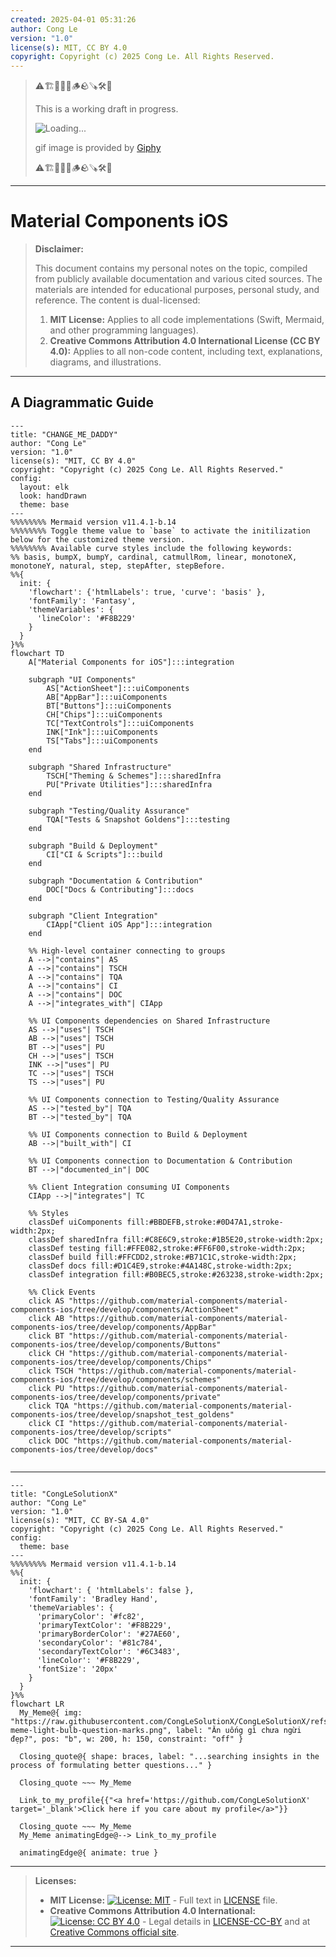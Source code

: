 ```yaml
---
created: 2025-04-01 05:31:26
author: Cong Le
version: "1.0"
license(s): MIT, CC BY 4.0
copyright: Copyright (c) 2025 Cong Le. All Rights Reserved.
---
```


> ⚠️🏗️🚧🦺🧱🪵🪨🪚🛠️👷
> 
> This is a working draft in progress.
> 
> ![Loading...](https://media4.giphy.com/media/v1.Y2lkPTc5MGI3NjExNzdiNzlocGJyNDJkdXgzbzd2NWFjd2U3a3lwNGF5eHljb21tcnhjNSZlcD12MV9pbnRlcm5hbF9naWZfYnlfaWQmY3Q9Zw/l0MYrrom5dJyVjYn6/giphy.gif)
> 
> gif image is provided by [Giphy](https://giphy.com)
> 
> ⚠️🏗️🚧🦺🧱🪵🪨🪚🛠️👷

----


# Material Components iOS
> **Disclaimer:**
>
> This document contains my personal notes on the topic,
> compiled from publicly available documentation and various cited sources.
> The materials are intended for educational purposes, personal study, and reference.
> The content is dual-licensed:
> 1. **MIT License:** Applies to all code implementations (Swift, Mermaid, and other programming languages).
> 2. **Creative Commons Attribution 4.0 International License (CC BY 4.0):** Applies to all non-code content, including text, explanations, diagrams, and illustrations.
---


## A Diagrammatic Guide 

```mermaid
---
title: "CHANGE_ME_DADDY"
author: "Cong Le"
version: "1.0"
license(s): "MIT, CC BY 4.0"
copyright: "Copyright (c) 2025 Cong Le. All Rights Reserved."
config:
  layout: elk
  look: handDrawn
  theme: base
---
%%%%%%%% Mermaid version v11.4.1-b.14
%%%%%%%% Toggle theme value to `base` to activate the initilization below for the customized theme version.
%%%%%%%% Available curve styles include the following keywords:
%% basis, bumpX, bumpY, cardinal, catmullRom, linear, monotoneX, monotoneY, natural, step, stepAfter, stepBefore.
%%{
  init: {
    'flowchart': {'htmlLabels': true, 'curve': 'basis' },
    'fontFamily': 'Fantasy',
    'themeVariables': {
      'lineColor': '#F8B229'
    }
  }
}%%
flowchart TD
    A["Material Components for iOS"]:::integration

    subgraph "UI Components"
        AS["ActionSheet"]:::uiComponents
        AB["AppBar"]:::uiComponents
        BT["Buttons"]:::uiComponents
        CH["Chips"]:::uiComponents
        TC["TextControls"]:::uiComponents
        INK["Ink"]:::uiComponents
        TS["Tabs"]:::uiComponents
    end

    subgraph "Shared Infrastructure"
        TSCH["Theming & Schemes"]:::sharedInfra
        PU["Private Utilities"]:::sharedInfra
    end

    subgraph "Testing/Quality Assurance"
        TQA["Tests & Snapshot Goldens"]:::testing
    end

    subgraph "Build & Deployment"
        CI["CI & Scripts"]:::build
    end

    subgraph "Documentation & Contribution"
        DOC["Docs & Contributing"]:::docs
    end

    subgraph "Client Integration"
        CIApp["Client iOS App"]:::integration
    end

    %% High-level container connecting to groups
    A -->|"contains"| AS
    A -->|"contains"| TSCH
    A -->|"contains"| TQA
    A -->|"contains"| CI
    A -->|"contains"| DOC
    A -->|"integrates_with"| CIApp

    %% UI Components dependencies on Shared Infrastructure
    AS -->|"uses"| TSCH
    AB -->|"uses"| TSCH
    BT -->|"uses"| PU
    CH -->|"uses"| TSCH
    INK -->|"uses"| PU
    TC -->|"uses"| TSCH
    TS -->|"uses"| PU

    %% UI Components connection to Testing/Quality Assurance
    AS -->|"tested_by"| TQA
    BT -->|"tested_by"| TQA

    %% UI Components connection to Build & Deployment
    AB -->|"built_with"| CI

    %% UI Components connection to Documentation & Contribution
    BT -->|"documented_in"| DOC

    %% Client Integration consuming UI Components
    CIApp -->|"integrates"| TC

    %% Styles
    classDef uiComponents fill:#BBDEFB,stroke:#0D47A1,stroke-width:2px;
    classDef sharedInfra fill:#C8E6C9,stroke:#1B5E20,stroke-width:2px;
    classDef testing fill:#FFE082,stroke:#FF6F00,stroke-width:2px;
    classDef build fill:#FFCDD2,stroke:#B71C1C,stroke-width:2px;
    classDef docs fill:#D1C4E9,stroke:#4A148C,stroke-width:2px;
    classDef integration fill:#B0BEC5,stroke:#263238,stroke-width:2px;

    %% Click Events
    click AS "https://github.com/material-components/material-components-ios/tree/develop/components/ActionSheet"
    click AB "https://github.com/material-components/material-components-ios/tree/develop/components/AppBar"
    click BT "https://github.com/material-components/material-components-ios/tree/develop/components/Buttons"
    click CH "https://github.com/material-components/material-components-ios/tree/develop/components/Chips"
    click TSCH "https://github.com/material-components/material-components-ios/tree/develop/components/schemes"
    click PU "https://github.com/material-components/material-components-ios/tree/develop/components/private"
    click TQA "https://github.com/material-components/material-components-ios/tree/develop/snapshot_test_goldens"
    click CI "https://github.com/material-components/material-components-ios/tree/develop/scripts"
    click DOC "https://github.com/material-components/material-components-ios/tree/develop/docs"
    
```



---

<!-- 
```mermaid
%% Current Mermaid version
info
```  -->


```mermaid
---
title: "CongLeSolutionX"
author: "Cong Le"
version: "1.0"
license(s): "MIT, CC BY-SA 4.0"
copyright: "Copyright (c) 2025 Cong Le. All Rights Reserved."
config:
  theme: base
---
%%%%%%%% Mermaid version v11.4.1-b.14
%%{
  init: {
    'flowchart': { 'htmlLabels': false },
    'fontFamily': 'Bradley Hand',
    'themeVariables': {
      'primaryColor': '#fc82',
      'primaryTextColor': '#F8B229',
      'primaryBorderColor': '#27AE60',
      'secondaryColor': '#81c784',
      'secondaryTextColor': '#6C3483',
      'lineColor': '#F8B229',
      'fontSize': '20px'
    }
  }
}%%
flowchart LR
  My_Meme@{ img: "https://raw.githubusercontent.com/CongLeSolutionX/CongLeSolutionX/refs/heads/main/assets/images/My-meme-light-bulb-question-marks.png", label: "Ăn uống gì chưa ngừi đẹp?", pos: "b", w: 200, h: 150, constraint: "off" }

  Closing_quote@{ shape: braces, label: "...searching insights in the process of formulating better questions..." }

  Closing_quote ~~~ My_Meme
    
  Link_to_my_profile{{"<a href='https://github.com/CongLeSolutionX' target='_blank'>Click here if you care about my profile</a>"}}

  Closing_quote ~~~ My_Meme
  My_Meme animatingEdge@--> Link_to_my_profile
  
  animatingEdge@{ animate: true }

```

---
> **Licenses:**
>
> - **MIT License:**  [![License: MIT](https://img.shields.io/badge/License-MIT-yellow.svg)](LICENSE) - Full text in [LICENSE](LICENSE) file.
> - **Creative Commons Attribution 4.0 International:** [![License: CC BY 4.0](https://licensebuttons.net/l/by/4.0/88x31.png)](LICENSE-CC-BY) - Legal details in [LICENSE-CC-BY](LICENSE-CC-BY) and at [Creative Commons official site](http://creativecommons.org/licenses/by/4.0/).
> 
---
